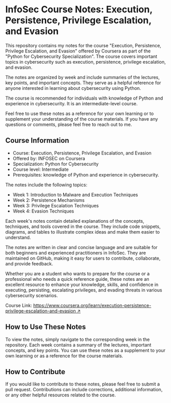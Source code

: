 # InfoSec Course Notes: Execution, Persistence, Privilege Escalation, and Evasion

This repository contains my notes for the course "Execution, Persistence, Privilege Escalation, and Evasion" offered by Coursera as part of the "Python for Cybersecurity Specialization". The course covers important topics in cybersecurity such as execution, persistence, privilege escalation, and evasion. 

The notes are organized by week and include summaries of the lectures, key points, and important concepts. They serve as a helpful reference for anyone interested in learning about cybersecurity using Python. 

The course is recommended for individuals with knowledge of Python and experience in cybersecurity. It is an intermediate-level course. 

Feel free to use these notes as a reference for your own learning or to supplement your understanding of the course materials. If you have any questions or comments, please feel free to reach out to me. 

## Course Information

- Course: Execution, Persistence, Privilege Escalation, and Evasion
- Offered by: INFOSEC on Coursera
- Specialization: Python for Cybersecurity
- Course level: Intermediate
- Prerequisites: knowledge of Python and experience in cybersecurity.

The notes include the following topics:

- Week 1: Introduction to Malware and Execution Techniques
- Week 2: Persistence Mechanisms
- Week 3: Privilege Escalation Techniques
- Week 4: Evasion Techniques

Each week's notes contain detailed explanations of the concepts, techniques, and tools covered in the course. They include code snippets, diagrams, and tables to illustrate complex ideas and make them easier to understand. 

The notes are written in clear and concise language and are suitable for both beginners and experienced practitioners in InfoSec. They are maintained on GitHub, making it easy for users to contribute, collaborate, and provide feedback.

Whether you are a student who wants to prepare for the course or a professional who needs a quick reference guide, these notes are an excellent resource to enhance your knowledge, skills, and confidence in executing, persisting, escalating privileges, and evading threats in various cybersecurity scenarios.

Course Link: [https://www.coursera.org/learn/execution-persistence-privilege-escalation-and-evasion ↗](https://www.coursera.org/learn/execution-persistence-privilege-escalation-and-evasion)


## How to Use These Notes

To view the notes, simply navigate to the corresponding week in the repository. Each week contains a summary of the lectures, important concepts, and key points. You can use these notes as a supplement to your own learning or as a reference for the course materials. 

## How to Contribute

If you would like to contribute to these notes, please feel free to submit a pull request. Contributions can include corrections, additional information, or any other helpful resources related to the course. 
